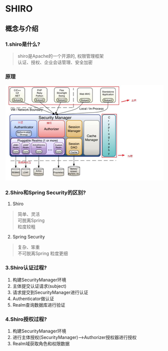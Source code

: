 # SHIRO

## 概念与介绍
### 1.shiro是什么?
> shiro是Apache的一个开源的, 权限管理框架  
> 认证、授权、企业会话管理、安全加密  

### 原理
![Image text](https://github.com/Fanxx7201/summary/blob/master/img/shiro.jpg)

### 2.Shiro和Spring Security的区别?
1. Shiro
> 简单、灵活  
> 可脱离Spring  
> 粒度较粗
2. Spring Security
> 复杂、笨重  
> 不可脱离Spring
> 粒度更细

### 3.Shiro认证过程?
1. 构建SecurityManager环境
2. 主体提交认证请求(subject)
3. 请求提交到SecurityManager进行认证
4. Authenticator做认证
5. Realm查询数据库进行验证

### 4.Shiro授权过程?
1. 构建SecurityManager环境
2. 进行主体授权(SecurityManager)-->Authorizer授权器进行授权
3. Realm域获取角色和权限数据